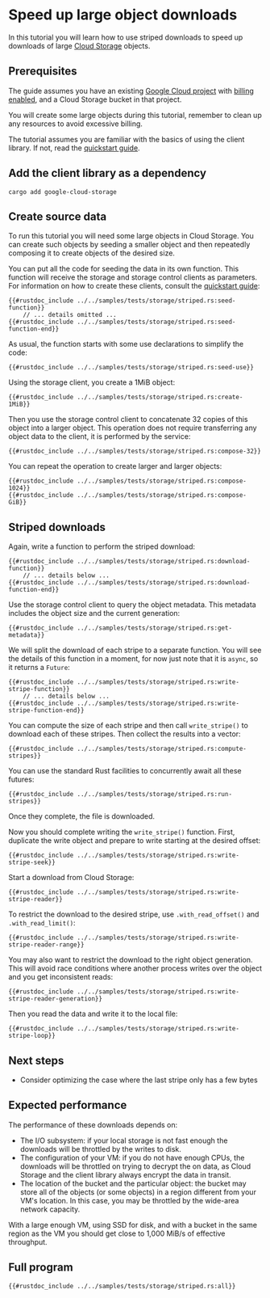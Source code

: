 <!-- 
Copyright 2025 Google LLC

Licensed under the Apache License, Version 2.0 (the "License");
you may not use this file except in compliance with the License.
You may obtain a copy of the License at

    https://www.apache.org/licenses/LICENSE-2.0

Unless required by applicable law or agreed to in writing, software
distributed under the License is distributed on an "AS IS" BASIS,
WITHOUT WARRANTIES OR CONDITIONS OF ANY KIND, either express or implied.
See the License for the specific language governing permissions and
limitations under the License.
-->

# Speed up large object downloads

In this tutorial you will learn how to use striped downloads to speed up
downloads of large [Cloud Storage] objects.

## Prerequisites

The guide assumes you have an existing [Google Cloud project] with
[billing enabled], and a Cloud Storage bucket in that project.

You will create some large objects during this tutorial, remember to clean up
any resources to avoid excessive billing.

The tutorial assumes you are familiar with the basics of using the client
library. If not, read the [quickstart guide].

## Add the client library as a dependency

```shell
cargo add google-cloud-storage
```

## Create source data

To run this tutorial you will need some large objects in Cloud Storage. You can
create such objects by seeding a smaller object and then repeatedly composing it
to create objects of the desired size.

You can put all the code for seeding the data in its own function. This function
will receive the storage and storage control clients as parameters. For
information on how to create these clients, consult the [quickstart guide]:

```rust,ignore,noplayground
{{#rustdoc_include ../../samples/tests/storage/striped.rs:seed-function}}
    // ... details omitted ...
{{#rustdoc_include ../../samples/tests/storage/striped.rs:seed-function-end}}
```

As usual, the function starts with some use declarations to simplify the code:

```rust,ignore,noplayground
{{#rustdoc_include ../../samples/tests/storage/striped.rs:seed-use}}
```

Using the storage client, you create a 1MiB object:

```rust,ignore,noplayground
{{#rustdoc_include ../../samples/tests/storage/striped.rs:create-1MiB}}
```

Then you use the storage control client to concatenate 32 copies of this object
into a larger object. This operation does not require transferring any object
data to the client, it is performed by the service:

```rust,ignore,noplayground
{{#rustdoc_include ../../samples/tests/storage/striped.rs:compose-32}}
```

You can repeat the operation to create larger and larger objects:

```rust,ignore,noplayground
{{#rustdoc_include ../../samples/tests/storage/striped.rs:compose-1024}}
{{#rustdoc_include ../../samples/tests/storage/striped.rs:compose-GiB}}
```

## Striped downloads

Again, write a function to perform the striped download:

```rust,ignore,noplayground
{{#rustdoc_include ../../samples/tests/storage/striped.rs:download-function}}
    // ... details below ...
{{#rustdoc_include ../../samples/tests/storage/striped.rs:download-function-end}}
```

Use the storage control client to query the object metadata. This metadata
includes the object size and the current generation:

```rust,ignore,noplayground
{{#rustdoc_include ../../samples/tests/storage/striped.rs:get-metadata}}
```

We will split the download of each stripe to a separate function. You will see
the details of this function in a moment, for now just note that it is `async`,
so it returns a `Future`:

```rust,ignore,noplayground
{{#rustdoc_include ../../samples/tests/storage/striped.rs:write-stripe-function}}
    // ... details below ...
{{#rustdoc_include ../../samples/tests/storage/striped.rs:write-stripe-function-end}}
```

You can compute the size of each stripe and then call `write_stripe()` to
download each of these stripes. Then collect the results into a vector:

```rust,ignore,noplayground
{{#rustdoc_include ../../samples/tests/storage/striped.rs:compute-stripes}}
```

You can use the standard Rust facilities to concurrently await all these
futures:

```rust,ignore,noplayground
{{#rustdoc_include ../../samples/tests/storage/striped.rs:run-stripes}}
```

Once they complete, the file is downloaded.

Now you should complete writing the `write_stripe()` function. First, duplicate
the write object and prepare to write starting at the desired offset:

```rust,ignore,noplayground
{{#rustdoc_include ../../samples/tests/storage/striped.rs:write-stripe-seek}}
```

Start a download from Cloud Storage:

```rust,ignore,noplayground
{{#rustdoc_include ../../samples/tests/storage/striped.rs:write-stripe-reader}}
```

To restrict the download to the desired stripe, use `.with_read_offset()` and
`.with_read_limit()`:

```rust,ignore,noplayground
{{#rustdoc_include ../../samples/tests/storage/striped.rs:write-stripe-reader-range}}
```

You may also want to restrict the download to the right object generation. This
will avoid race conditions where another process writes over the object and you
get inconsistent reads:

```rust,ignore,noplayground
{{#rustdoc_include ../../samples/tests/storage/striped.rs:write-stripe-reader-generation}}
```

Then you read the data and write it to the local file:

```rust,ignore,noplayground
{{#rustdoc_include ../../samples/tests/storage/striped.rs:write-stripe-loop}}
```

## Next steps

- Consider optimizing the case where the last stripe only has a few bytes

## Expected performance

The performance of these downloads depends on:

- The I/O subsystem: if your local storage is not fast enough the downloads will
  be throttled by the writes to disk.
- The configuration of your VM: if you do not have enough CPUs, the downloads
  will be throttled on trying to decrypt the on data, as Cloud Storage and the
  client library always encrypt the data in transit.
- The location of the bucket and the particular object: the bucket may store all
  of the objects (or some objects) in a region different from your VM's
  location. In this case, you may be throttled by the wide-area network
  capacity.

With a large enough VM, using SSD for disk, and with a bucket in the same region
as the VM you should get close to 1,000 MiB/s of effective throughput.

## Full program

```rust,ignore,noplayground
{{#rustdoc_include ../../samples/tests/storage/striped.rs:all}}
```

[billing enabled]: https://cloud.google.com/billing/docs/how-to/verify-billing-enabled#confirm_billing_is_enabled_on_a_project
[cloud storage]: https://cloud.google.com/storage
[google cloud project]: https://cloud.google.com/resource-manager/docs/creating-managing-projects
[quickstart guide]: /storage.md#quickstart
